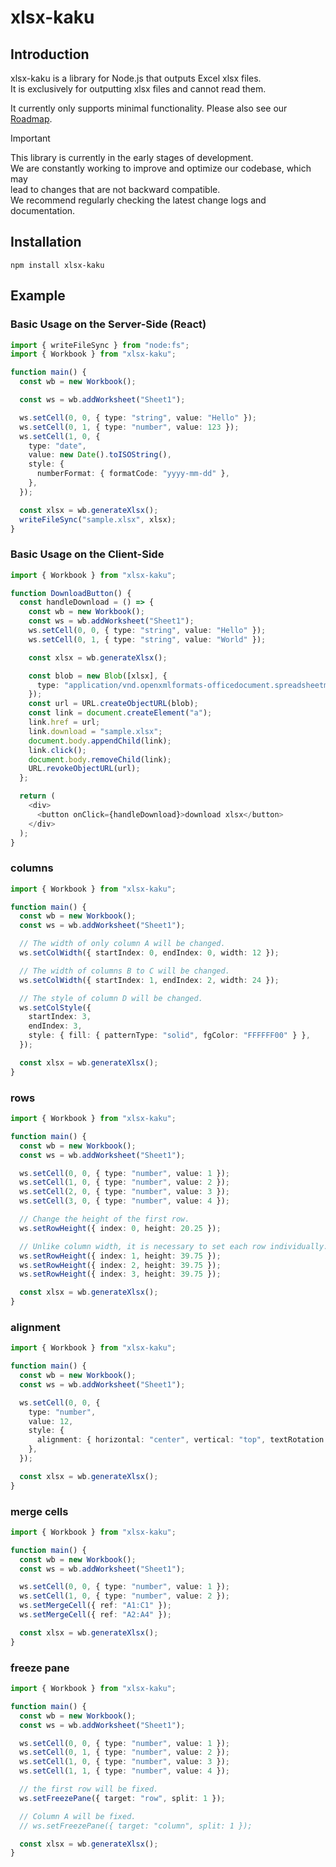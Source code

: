 # xlsx-kaku

## Introduction

xlsx-kaku is a library for Node.js that outputs Excel xlsx files.  
It is exclusively for outputting xlsx files and cannot read them.

It currently only supports minimal functionality.
Please also see our [Roadmap](https://github.com/motinados/xlsx-kaku/issues/1).

> [!IMPORTANT]  
> This library is currently in the early stages of development.  
> We are constantly working to improve and optimize our codebase, which may  
> lead to changes that are not backward compatible.  
> We recommend regularly checking the latest change logs and documentation.

## Installation

```
npm install xlsx-kaku
```

## Example

### Basic Usage on the Server-Side (React)

```ts
import { writeFileSync } from "node:fs";
import { Workbook } from "xlsx-kaku";

function main() {
  const wb = new Workbook();

  const ws = wb.addWorksheet("Sheet1");

  ws.setCell(0, 0, { type: "string", value: "Hello" });
  ws.setCell(0, 1, { type: "number", value: 123 });
  ws.setCell(1, 0, {
    type: "date",
    value: new Date().toISOString(),
    style: {
      numberFormat: { formatCode: "yyyy-mm-dd" },
    },
  });

  const xlsx = wb.generateXlsx();
  writeFileSync("sample.xlsx", xlsx);
}
```

### Basic Usage on the Client-Side

```ts
import { Workbook } from "xlsx-kaku";

function DownloadButton() {
  const handleDownload = () => {
    const wb = new Workbook();
    const ws = wb.addWorksheet("Sheet1");
    ws.setCell(0, 0, { type: "string", value: "Hello" });
    ws.setCell(0, 1, { type: "string", value: "World" });

    const xlsx = wb.generateXlsx();

    const blob = new Blob([xlsx], {
      type: "application/vnd.openxmlformats-officedocument.spreadsheetml.sheet",
    });
    const url = URL.createObjectURL(blob);
    const link = document.createElement("a");
    link.href = url;
    link.download = "sample.xlsx";
    document.body.appendChild(link);
    link.click();
    document.body.removeChild(link);
    URL.revokeObjectURL(url);
  };

  return (
    <div>
      <button onClick={handleDownload}>download xlsx</button>
    </div>
  );
}
```

### columns

```ts
import { Workbook } from "xlsx-kaku";

function main() {
  const wb = new Workbook();
  const ws = wb.addWorksheet("Sheet1");

  // The width of only column A will be changed.
  ws.setColWidth({ startIndex: 0, endIndex: 0, width: 12 });

  // The width of columns B to C will be changed.
  ws.setColWidth({ startIndex: 1, endIndex: 2, width: 24 });

  // The style of column D will be changed.
  ws.setColStyle({
    startIndex: 3,
    endIndex: 3,
    style: { fill: { patternType: "solid", fgColor: "FFFFFF00" } },
  });

  const xlsx = wb.generateXlsx();
}
```

### rows

```ts
import { Workbook } from "xlsx-kaku";

function main() {
  const wb = new Workbook();
  const ws = wb.addWorksheet("Sheet1");

  ws.setCell(0, 0, { type: "number", value: 1 });
  ws.setCell(1, 0, { type: "number", value: 2 });
  ws.setCell(2, 0, { type: "number", value: 3 });
  ws.setCell(3, 0, { type: "number", value: 4 });

  // Change the height of the first row.
  ws.setRowHeight({ index: 0, height: 20.25 });

  // Unlike column width, it is necessary to set each row individually.
  ws.setRowHeight({ index: 1, height: 39.75 });
  ws.setRowHeight({ index: 2, height: 39.75 });
  ws.setRowHeight({ index: 3, height: 39.75 });

  const xlsx = wb.generateXlsx();
}
```

### alignment

```ts
import { Workbook } from "xlsx-kaku";

function main() {
  const wb = new Workbook();
  const ws = wb.addWorksheet("Sheet1");

  ws.setCell(0, 0, {
    type: "number",
    value: 12,
    style: {
      alignment: { horizontal: "center", vertical: "top", textRotation: 90 },
    },
  });

  const xlsx = wb.generateXlsx();
}
```

### merge cells

```ts
import { Workbook } from "xlsx-kaku";

function main() {
  const wb = new Workbook();
  const ws = wb.addWorksheet("Sheet1");

  ws.setCell(0, 0, { type: "number", value: 1 });
  ws.setCell(1, 0, { type: "number", value: 2 });
  ws.setMergeCell({ ref: "A1:C1" });
  ws.setMergeCell({ ref: "A2:A4" });

  const xlsx = wb.generateXlsx();
}
```

### freeze pane

```ts
import { Workbook } from "xlsx-kaku";

function main() {
  const wb = new Workbook();
  const ws = wb.addWorksheet("Sheet1");

  ws.setCell(0, 0, { type: "number", value: 1 });
  ws.setCell(0, 1, { type: "number", value: 2 });
  ws.setCell(1, 0, { type: "number", value: 3 });
  ws.setCell(1, 1, { type: "number", value: 4 });

  // the first row will be fixed.
  ws.setFreezePane({ target: "row", split: 1 });

  // Column A will be fixed.
  // ws.setFreezePane({ target: "column", split: 1 });

  const xlsx = wb.generateXlsx();
}
```
